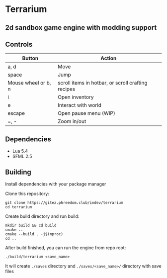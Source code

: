 Terrarium
=========

2d sandbox game engine with modding support
-------------------------------------------

Controls
--------
| Button              | Action                                             |
|---------------------|----------------------------------------------------|
| a, d                | Move                                               |
| space               | Jump                                               |
| Mouse wheel or b, n | scroll items in hotbar, or scroll crafting recipes |
| i                   | Open inventory                                     |
| e                   | Interact with world                                |
| escape              | Open pause menu (WIP)                              |
| =, -                | Zoom in/out                                        |

Dependencies
------------

* Lua 5.4
* SFML 2.5

Building
--------

Install dependencies with your package manager

Clone this repository:

    git clone https://gitea.phreedom.club/indev/terrarium
    cd terrarium

Create build directory and run build:

    mkdir build && cd build
    cmake ..
    cmake --build . -j$(nproc)
    cd ..

After build finished, you can run the engine from repo root:

    ./build/terrarium <save_name>

It will create `./saves` directory and `./saves/<save_name>/` directory with
save files
